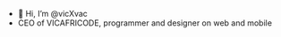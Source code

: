 - 👋 Hi, I’m @vicXvac
- CEO of VICAFRICODE, programmer and designer on web and mobile

<!---
vicXvac/vicXvac is a ✨ special ✨ repository because its `README.md` (this file) appears on your GitHub profile.
You can click the Preview link to take a look at your changes.
--->
